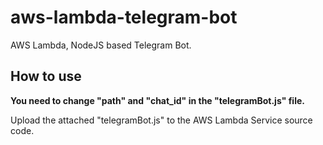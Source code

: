 # aws-lambda-telegram-bot

AWS Lambda, NodeJS based Telegram Bot.

## How to use

**You need to change "path" and "chat_id" in the "telegramBot.js" file.**

Upload the attached "telegramBot.js" to the AWS Lambda Service source code.